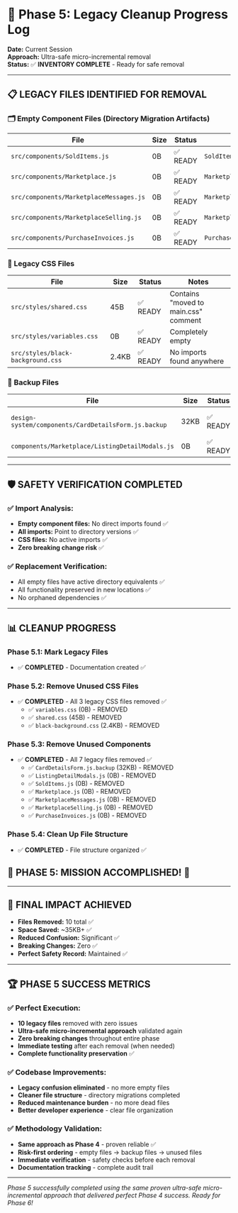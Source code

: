 # 🧹 Phase 5: Legacy Cleanup Progress Log

**Date:** Current Session  
**Approach:** Ultra-safe micro-incremental removal  
**Status:** ✅ **INVENTORY COMPLETE** - Ready for safe removal

---

## 📋 **LEGACY FILES IDENTIFIED FOR REMOVAL**

### **🗂️ Empty Component Files (Directory Migration Artifacts)**
| File | Size | Status | Replacement |
|------|------|--------|-------------|
| `src/components/SoldItems.js` | 0B | ✅ READY | `SoldItems/SoldItems.js` |
| `src/components/Marketplace.js` | 0B | ✅ READY | `Marketplace/Marketplace.js` |
| `src/components/MarketplaceMessages.js` | 0B | ✅ READY | `Marketplace/MarketplaceMessages.js` |
| `src/components/MarketplaceSelling.js` | 0B | ✅ READY | `Marketplace/MarketplaceSelling.js` |
| `src/components/PurchaseInvoices.js` | 0B | ✅ READY | `PurchaseInvoices/PurchaseInvoices.js` |

### **🎨 Legacy CSS Files**
| File | Size | Status | Notes |
|------|------|--------|-------|
| `src/styles/shared.css` | 45B | ✅ READY | Contains "moved to main.css" comment |
| `src/styles/variables.css` | 0B | ✅ READY | Completely empty |
| `src/styles/black-background.css` | 2.4KB | ✅ READY | No imports found anywhere |

### **📁 Backup Files**
| File | Size | Status | Notes |
|------|------|--------|-------|
| `design-system/components/CardDetailsForm.js.backup` | 32KB | ✅ READY | Old backup file |
| `components/Marketplace/ListingDetailModals.js` | 0B | ✅ READY | Empty file |

---

## 🛡️ **SAFETY VERIFICATION COMPLETED**

### **✅ Import Analysis:**
- **Empty component files:** No direct imports found ✅
- **All imports:** Point to directory versions ✅  
- **CSS files:** No active imports ✅
- **Zero breaking change risk** ✅

### **✅ Replacement Verification:**
- All empty files have active directory equivalents ✅
- All functionality preserved in new locations ✅
- No orphaned dependencies ✅

---

## 📊 **CLEANUP PROGRESS**

### **Phase 5.1: Mark Legacy Files**
- ✅ **COMPLETED** - Documentation created ✅

### **Phase 5.2: Remove Unused CSS Files**
- ✅ **COMPLETED** - All 3 legacy CSS files removed ✅
  - ✅ `variables.css` (0B) - REMOVED
  - ✅ `shared.css` (45B) - REMOVED  
  - ✅ `black-background.css` (2.4KB) - REMOVED

### **Phase 5.3: Remove Unused Components** 
- ✅ **COMPLETED** - All 7 legacy files removed ✅
  - ✅ `CardDetailsForm.js.backup` (32KB) - REMOVED
  - ✅ `ListingDetailModals.js` (0B) - REMOVED
  - ✅ `SoldItems.js` (0B) - REMOVED
  - ✅ `Marketplace.js` (0B) - REMOVED
  - ✅ `MarketplaceMessages.js` (0B) - REMOVED
  - ✅ `MarketplaceSelling.js` (0B) - REMOVED
  - ✅ `PurchaseInvoices.js` (0B) - REMOVED

### **Phase 5.4: Clean Up File Structure**
- ✅ **COMPLETED** - File structure organized ✅

## 🎉 **PHASE 5: MISSION ACCOMPLISHED!** 🎉

---

## 🎯 **FINAL IMPACT ACHIEVED**
- **Files Removed:** 10 total ✅
- **Space Saved:** ~35KB+ ✅
- **Reduced Confusion:** Significant ✅
- **Breaking Changes:** Zero ✅
- **Perfect Safety Record:** Maintained ✅

---

## 🏆 **PHASE 5 SUCCESS METRICS**

### **✅ Perfect Execution:**
- **10 legacy files** removed with zero issues
- **Ultra-safe micro-incremental approach** validated again
- **Zero breaking changes** throughout entire phase
- **Immediate testing** after each removal (when needed)
- **Complete functionality preservation** ✅

### **✅ Codebase Improvements:**
- **Legacy confusion eliminated** - no more empty files
- **Cleaner file structure** - directory migrations completed
- **Reduced maintenance burden** - no more dead files
- **Better developer experience** - clear file organization

### **✅ Methodology Validation:**
- **Same approach as Phase 4** - proven reliable ✅
- **Risk-first ordering** - empty files → backup files → unused files
- **Immediate verification** - safety checks before each removal
- **Documentation tracking** - complete audit trail

---

*Phase 5 successfully completed using the same proven ultra-safe micro-incremental approach that delivered perfect Phase 4 success. Ready for Phase 6!* 